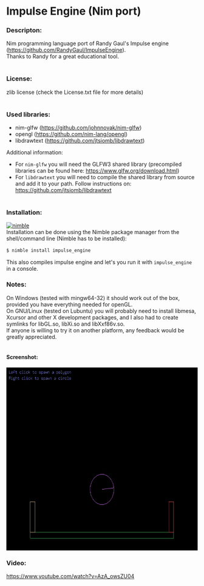 # Impulse Engine (Nim port)
### Descripton: ###
Nim programming language port of Randy Gaul's Impulse engine (https://github.com/RandyGaul/ImpulseEngine).<br>
Thanks to Randy for a great educational tool.
<br><br>

### License: ###
zlib license (check the License.txt file for more details)
<br><br>

### Used libraries: ###
- nim-glfw (https://github.com/johnnovak/nim-glfw)
- opengl (https://github.com/nim-lang/opengl)
- libdrawtext (https://github.com/jtsiomb/libdrawtext)

Additional information:
- For `nim-glfw` you will need the GLFW3 shared library (precompiled libraries can be found here: https://www.glfw.org/download.html)
- For `libdrawtext` you will need to compile the shared library from source and add it to your path. Follow instructions on: https://github.com/jtsiomb/libdrawtext
<br><br>

### Installation: ###
[![nimble](https://raw.githubusercontent.com/yglukhov/nimble-tag/master/nimble.png)](https://github.com/yglukhov/nimble-tag)
<br>
Installation can be done using the Nimble package manager from the shell/command line (Nimble has to be installed):
```sh 
$ nimble install impulse_engine
```
This also compiles impulse engine and let's you run it with `impulse_engine` in a console.
<br>

### Notes: ###
On Windows (tested with mingw64-32) it should work out of the box, provided you have everything needed for openGL.<br>
On GNU/Linux (tested on Lubuntu) you will probably need to install libmesa, Xcursor and other X development packages, and
I also had to create symlinks for libGL.so, libXi.so and libXxf86v.so.<br>
If anyone is willing to try it on another platform, any feedback would be greatly appreciated.<br><br>

#### Screenshot: ####
<img src="https://github.com/matkuki/Nim-Impulse-Engine/blob/master/screenshot.png" align="top" width="600" height="480">

### Video: ###
https://www.youtube.com/watch?v=AzA_owsZU04
